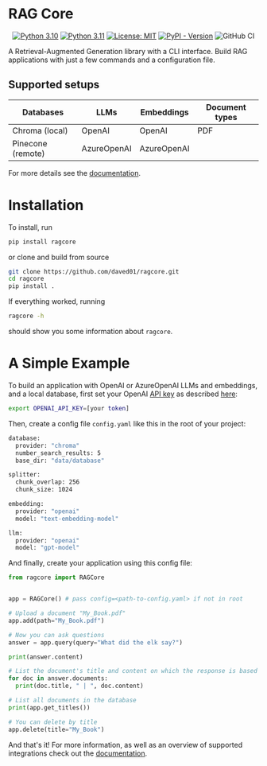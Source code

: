 # RAG Core

<p align="center">
  <a href="https://www.python.org/downloads/release/python-310/"><img src="https://img.shields.io/badge/python-3.10-green.svg" alt="Python 3.10"></a>
  <a href="https://www.python.org/downloads/release/python-311/"><img src="https://img.shields.io/badge/python-3.11-green.svg" alt="Python 3.11"></a>
  <a href="https://opensource.org/licenses/MIT"><img src="https://img.shields.io/badge/License-MIT-green.svg" alt="License: MIT"></a>
  <a href="https://pypi.org/project/ragcore"><img alt="PyPI - Version" src="https://img.shields.io/pypi/v/ragcore?color=blue"></a>
  <img src="https://github.com/daved01/ragcore/actions/workflows/code-check-main.yml/badge.svg" alt="GitHub CI">
</p>

A Retrieval-Augmented Generation library with a CLI interface. Build RAG applications with just a few commands and a configuration file.

## Supported setups

| Databases               | LLMs           | Embeddings     | Document types  |
| ----------------------- | -------------- | -------------- | --------------- |
| Chroma (local)          | OpenAI         | OpenAI         | PDF             |
| Pinecone (remote)       | AzureOpenAI    | AzureOpenAI    |                 |

For more details see the [documentation](https://daved01.github.io/ragcore/).

# Installation

To install, run

```bash
pip install ragcore
```

or clone and build from source

```bash
git clone https://github.com/daved01/ragcore.git
cd ragcore
pip install .
```

If everything worked, running

```bash
ragcore -h
```

should show you some information about `ragcore`.

# A Simple Example

To build an application with OpenAI or AzureOpenAI LLMs and embeddings, and a local database, first set your OpenAI [API key](https://platform.openai.com/api-keys) as described [here](https://platform.openai.com/docs/quickstart/step-2-setup-your-api-key):

```bash
export OPENAI_API_KEY=[your token]
```

Then, create a config file `config.yaml` like this in the root of your project:

```bash
database:
  provider: "chroma"
  number_search_results: 5
  base_dir: "data/database"

splitter:
  chunk_overlap: 256
  chunk_size: 1024

embedding:
  provider: "openai"
  model: "text-embedding-model"

llm:
  provider: "openai"
  model: "gpt-model"

```

And finally, create your application using this config file:

```python
from ragcore import RAGCore


app = RAGCore() # pass config=<path-to-config.yaml> if not in root

# Upload a document "My_Book.pdf"
app.add(path="My_Book.pdf")

# Now you can ask questions
answer = app.query(query="What did the elk say?")

print(answer.content)

# List the document's title and content on which the response is based
for doc in answer.documents:
  print(doc.title, " | ", doc.content)

# List all documents in the database
print(app.get_titles())

# You can delete by title
app.delete(title="My_Book")
```

And that's it! For more information, as well as an overview of supported integrations check out the [documentation](https://daved01.github.io/ragcore/).
